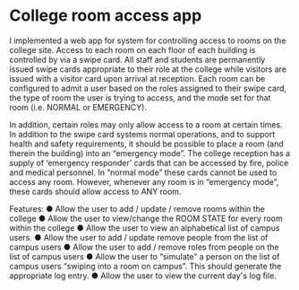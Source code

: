 # College room access app
I implemented a web app for system for controlling access to rooms on the college site. Access to each room on each floor of each building is controlled by via a swipe card. All staff and students are permanently issued swipe cards appropriate to their role at the college while visitors are issued with a visitor card upon arrival at reception. Each room can be configured to admit a user based on the roles assigned to their swipe card, the type of room the user is trying to access, and the mode set for that room (i.e. NORMAL or EMERGENCY).

In addition, certain roles may only allow access to a room at certain times. In addition to the swipe card systems normal operations, and to support health and safety requirements, it should be possible to place a room (and therein the building) into an “emergency mode”. The college reception has a supply of ‘emergency responder’ cards that can be accessed by fire, police and medical personnel. In “normal mode” these cards cannot be used to access any room. However, whenever any room is in “emergency mode”, these cards should allow access to ANY room.

Features:
●	Allow the user to add / update / remove rooms within the college
●	Allow the user to view/change the ROOM STATE for every room within the college
●	Allow the user to view an alphabetical list of campus users. 
●	Allow the user to add / update remove people from the list of campus users 
●	Allow the user to add / remove roles from people on the list of campus users 
●	Allow the user to “simulate” a person on the list of campus users “swiping into a room on campus”. This should generate the appropriate log entry. 
●	Allow the user to view the current day's log file.
